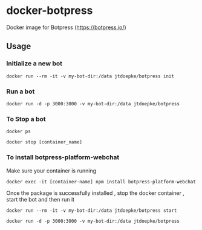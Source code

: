 # docker-botpress
Docker image for Botpress (https://botpress.io/)

## Usage

### Initialize a new bot

`docker run --rm -it -v my-bot-dir:/data jtdoepke/botpress init`


### Run a bot

`docker run -d -p 3000:3000 -v my-bot-dir:/data jtdoepke/botpress`

### To Stop a bot

`docker ps` 

`docker stop [container_name]`

### To install botpress-platform-webchat

Make sure your container is running

`docker exec -it [container-name] npm install botpress-platform-webchat`

Once the package is successfully installed , stop the docker container , start the bot and then run it

`docker run --rm -it -v my-bot-dir:/data jtdoepke/botpress start`

`docker run -d -p 3000:3000 -v my-bot-dir:/data jtdoepke/botpress`
